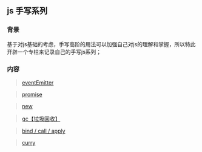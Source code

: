 ## js 手写系列


### 背景

基于对js基础的考虑，手写高阶的用法可以加强自己对js的理解和掌握，所以特此开辟一个专栏来记录自己的手写js系列；

### 内容

> [eventEmitter](./eventEmitter.js) 

> [promise](./promise.js)

> [new](./new.js) 

> [gc【垃圾回收】](./gc.js)

> [bind / call / apply](./bind.js) 

> [curry](./curry.js)  


